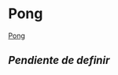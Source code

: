 # Pong

<a target="_blank" href="https://qu4k3.com/archive/pong/index.html" >Pong</a>

## *Pendiente de definir*